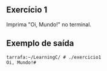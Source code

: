 ## Exercício 1
Imprima "Oi, Mundo!" no terminal. 

## Exemplo de saída
```terminal_session
tarrafa:~/LearningC/ # ./exercicio1                                     
Oi, Mundo!#
```
